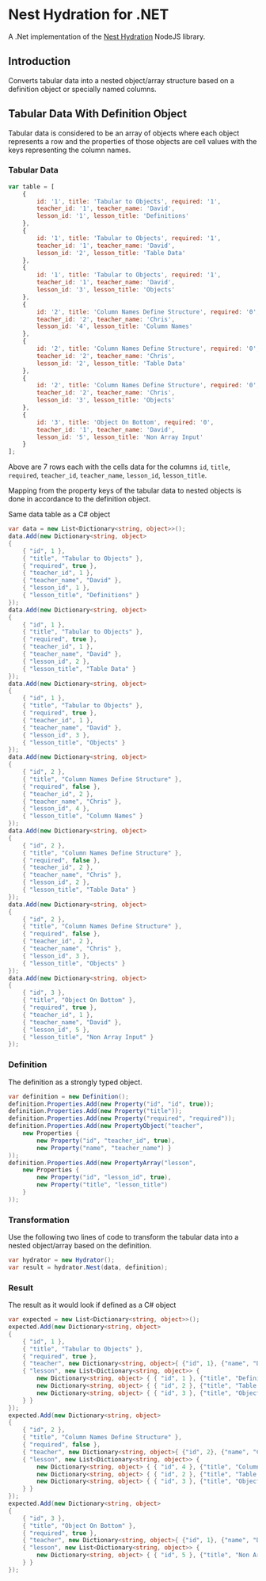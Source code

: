 # Nest Hydration for .NET

A .Net implementation of the [Nest Hydration](https://github.com/CoursePark/NestHydrationJS) NodeJS library.

## Introduction

Converts tabular data into a nested object/array structure based on a definition object or specially named columns.

## Tabular Data With Definition Object

Tabular data is considered to be an array of objects where each object represents a row and the properties of those objects are cell values with the keys representing the column names.

### Tabular Data

```javascript
var table = [
    {
        id: '1', title: 'Tabular to Objects', required: '1',
        teacher_id: '1', teacher_name: 'David',
        lesson_id: '1', lesson_title: 'Definitions'
    },
    {
        id: '1', title: 'Tabular to Objects', required: '1',
        teacher_id: '1', teacher_name: 'David',
        lesson_id: '2', lesson_title: 'Table Data'
    },
    {
        id: '1', title: 'Tabular to Objects', required: '1',
        teacher_id: '1', teacher_name: 'David',
        lesson_id: '3', lesson_title: 'Objects'
    },
    {
        id: '2', title: 'Column Names Define Structure', required: '0',
        teacher_id: '2', teacher_name: 'Chris',
        lesson_id: '4', lesson_title: 'Column Names'
    },
    {
        id: '2', title: 'Column Names Define Structure', required: '0',
        teacher_id: '2', teacher_name: 'Chris',
        lesson_id: '2', lesson_title: 'Table Data'
    },
    {
        id: '2', title: 'Column Names Define Structure', required: '0',
        teacher_id: '2', teacher_name: 'Chris',
        lesson_id: '3', lesson_title: 'Objects'
    },
    {
        id: '3', title: 'Object On Bottom', required: '0',
        teacher_id: '1', teacher_name: 'David',
        lesson_id: '5', lesson_title: 'Non Array Input'
    }
];
```

Above are 7 rows each with the cells data for the columns `id`, `title`, `required`, `teacher_id`, `teacher_name`, `lesson_id`, `lesson_title`.

Mapping from the property keys of the tabular data to nested objects is done in accordance to the definition object.

Same data table as a C# object
```csharp
var data = new List<Dictionary<string, object>>();
data.Add(new Dictionary<string, object>
{
    { "id", 1 },
    { "title", "Tabular to Objects" },
    { "required", true },
    { "teacher_id", 1 },
    { "teacher_name", "David" },
    { "lesson_id", 1 },
    { "lesson_title", "Definitions" }
});
data.Add(new Dictionary<string, object>
{
    { "id", 1 },
    { "title", "Tabular to Objects" },
    { "required", true },
    { "teacher_id", 1 },
    { "teacher_name", "David" },
    { "lesson_id", 2 },
    { "lesson_title", "Table Data" }
});
data.Add(new Dictionary<string, object>
{
    { "id", 1 },
    { "title", "Tabular to Objects" },
    { "required", true },
    { "teacher_id", 1 },
    { "teacher_name", "David" },
    { "lesson_id", 3 },
    { "lesson_title", "Objects" }
});
data.Add(new Dictionary<string, object>
{
    { "id", 2 },
    { "title", "Column Names Define Structure" },
    { "required", false },
    { "teacher_id", 2 },
    { "teacher_name", "Chris" },
    { "lesson_id", 4 },
    { "lesson_title", "Column Names" }
});
data.Add(new Dictionary<string, object>
{
    { "id", 2 },
    { "title", "Column Names Define Structure" },
    { "required", false },
    { "teacher_id", 2 },
    { "teacher_name", "Chris" },
    { "lesson_id", 2 },
    { "lesson_title", "Table Data" }
});
data.Add(new Dictionary<string, object>
{
    { "id", 2 },
    { "title", "Column Names Define Structure" },
    { "required", false },
    { "teacher_id", 2 },
    { "teacher_name", "Chris" },
    { "lesson_id", 3 },
    { "lesson_title", "Objects" }
});
data.Add(new Dictionary<string, object>
{
    { "id", 3 },
    { "title", "Object On Bottom" },
    { "required", true },
    { "teacher_id", 1 },
    { "teacher_name", "David" },
    { "lesson_id", 5 },
    { "lesson_title", "Non Array Input" }
});
```

### Definition

The definition as a strongly typed object.
```csharp
var definition = new Definition();
definition.Properties.Add(new Property("id", "id", true));
definition.Properties.Add(new Property("title"));
definition.Properties.Add(new Property("required", "required"));
definition.Properties.Add(new PropertyObject("teacher",
    new Properties {
        new Property("id", "teacher_id", true),
        new Property("name", "teacher_name") }
));
definition.Properties.Add(new PropertyArray("lesson",
    new Properties {
        new Property("id", "lesson_id", true),
        new Property("title", "lesson_title")
    }
));
```

### Transformation

Use the following two lines of code to transform the tabular data into a nested object/array based on the definition.
```csharp
var hydrator = new Hydrator();
var result = hydrator.Nest(data, definition);
```

### Result

The result as it would look if defined as a C# object
```csharp
var expected = new List<Dictionary<string, object>>();
expected.Add(new Dictionary<string, object>
{
    { "id", 1 },
    { "title", "Tabular to Objects" },
    { "required", true },
    { "teacher", new Dictionary<string, object>{ {"id", 1}, {"name", "David"} } },
    { "lesson", new List<Dictionary<string, object>> {
        new Dictionary<string, object> { { "id", 1 }, {"title", "Definitions" } },
        new Dictionary<string, object> { { "id", 2 }, {"title", "Table Data"} },
        new Dictionary<string, object> { { "id", 3 }, {"title", "Objects"} }
    } }
});
expected.Add(new Dictionary<string, object>
{
    { "id", 2 },
    { "title", "Column Names Define Structure" },
    { "required", false },
    { "teacher", new Dictionary<string, object>{ {"id", 2}, {"name", "Chris"} } },
    { "lesson", new List<Dictionary<string, object>> {
        new Dictionary<string, object> { { "id", 4 }, {"title", "Column Names"} },
        new Dictionary<string, object> { { "id", 2 }, {"title", "Table Data"} },
        new Dictionary<string, object> { { "id", 3 }, {"title", "Objects"} }
    } }
});
expected.Add(new Dictionary<string, object>
{
    { "id", 3 },
    { "title", "Object On Bottom" },
    { "required", true },
    { "teacher", new Dictionary<string, object>{ {"id", 1}, {"name", "David"} } },
    { "lesson", new List<Dictionary<string, object>> {
        new Dictionary<string, object> { { "id", 5 }, {"title", "Non Array Input" } }
    } }
});
```
